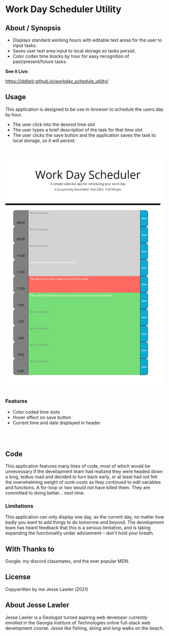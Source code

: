 
# **Work Day Scheduler Utility** 

## About / Synopsis

* Displays standard working hours with editable text areas for the user to input tasks.
* Saves user text area input to local storage so tasks persist. 
* Color codes time blocks by hour for easy recognition of past/present/future tasks.

**See it Live:** 

https://jddlwlr.github.io/workday_schedule_utility/

## Usage

This application is designed to be use in-browser to schedule the users day by hour. 
<br>

* The user click into the desired time slot
* The user types a brief description of the task for that time slot
* The user clicks the save button and the application saves the task to local storage, so it will persist.  
  <br>
  <br>

![Site overview image](https://github.com/jddlwlr/workday_schedule_utility/blob/main/assets/SiteImage.png?raw=true)

### Features

* Color coded time slots
* Hover effect on save button
* Current time and date displayed in header
<br>
<br>

## Code

This application features many lines of code, most of which would be unnecessary if the development team had realized they were headed down a long, tedius road and decided to turn back early, or at least had not felt the overwhelming weight of _sunk-costs_ as they continued to edit variables and functions. A for-loop or two would _not_ have killed them. They are committed to doing better... next time. 

### Limitations

This application can only display one day, as the current day, no matter how badly you want to add things to do tomorrow and beyond. The development team has heard feedback that this is a serious limitation, and is taking expanding the functionality under advisement-- don't hold your breath. 

## With Thanks to

Google, my discord classmates, and the ever popular MDN. 

## License

Copywritten by me Jesse Lawler (2021)

## About Jesse Lawler

Jesse Lawler is a Geologist turned aspiring web developer currently enrolled in the Georgia institure of Technologies online full-stack web development course. Jesse like fishing, skiing and _long_ walks on the beach. 